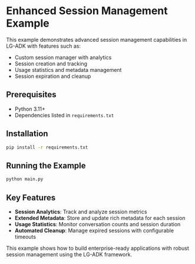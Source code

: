 # Enhanced Session Management Example

This example demonstrates advanced session management capabilities in LG-ADK with features such as:

- Custom session manager with analytics
- Session creation and tracking
- Usage statistics and metadata management
- Session expiration and cleanup

## Prerequisites

- Python 3.11+
- Dependencies listed in `requirements.txt`

## Installation

```bash
pip install -r requirements.txt
```

## Running the Example

```bash
python main.py
```

## Key Features

- **Session Analytics**: Track and analyze session metrics
- **Extended Metadata**: Store and update rich metadata for each session
- **Usage Statistics**: Monitor conversation counts and session duration
- **Automated Cleanup**: Manage expired sessions with configurable timeouts

This example shows how to build enterprise-ready applications with robust session management using the LG-ADK framework.
